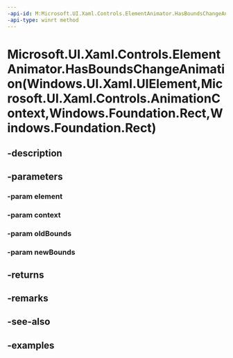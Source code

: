 ```yaml
---
-api-id: M:Microsoft.UI.Xaml.Controls.ElementAnimator.HasBoundsChangeAnimation(Windows.UI.Xaml.UIElement,Microsoft.UI.Xaml.Controls.AnimationContext,Windows.Foundation.Rect,Windows.Foundation.Rect)
-api-type: winrt method
---
```


# Microsoft.UI.Xaml.Controls.ElementAnimator.HasBoundsChangeAnimation(Windows.UI.Xaml.UIElement,Microsoft.UI.Xaml.Controls.AnimationContext,Windows.Foundation.Rect,Windows.Foundation.Rect)

<!--
public bool HasBoundsChangeAnimation (Windows.UI.Xaml.UIElement element, Microsoft.UI.Xaml.Controls.AnimationContext context, Windows.Foundation.Rect oldBounds, Windows.Foundation.Rect newBounds);
-->


## -description

## -parameters

### -param element

### -param context

### -param oldBounds

### -param newBounds

## -returns

## -remarks

## -see-also

## -examples


